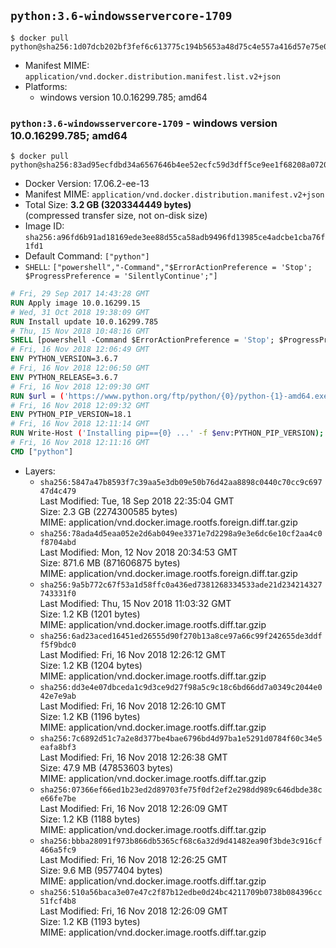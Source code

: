 ## `python:3.6-windowsservercore-1709`

```console
$ docker pull python@sha256:1d07dcb202bf3fef6c613775c194b5653a48d75c4e557a416d57e75e0e915aab
```

-	Manifest MIME: `application/vnd.docker.distribution.manifest.list.v2+json`
-	Platforms:
	-	windows version 10.0.16299.785; amd64

### `python:3.6-windowsservercore-1709` - windows version 10.0.16299.785; amd64

```console
$ docker pull python@sha256:83ad95ecfdbd34a6567646b4ee52ecfc59d3dff5ce9ee1f68208a07204969a7c
```

-	Docker Version: 17.06.2-ee-13
-	Manifest MIME: `application/vnd.docker.distribution.manifest.v2+json`
-	Total Size: **3.2 GB (3203344449 bytes)**  
	(compressed transfer size, not on-disk size)
-	Image ID: `sha256:a96fd6b91ad18169ede3ee88d55ca58adb9496fd13985ce4adcbe1cba76f1fd1`
-	Default Command: `["python"]`
-	`SHELL`: `["powershell","-Command","$ErrorActionPreference = 'Stop'; $ProgressPreference = 'SilentlyContinue';"]`

```dockerfile
# Fri, 29 Sep 2017 14:43:28 GMT
RUN Apply image 10.0.16299.15
# Wed, 31 Oct 2018 19:38:09 GMT
RUN Install update 10.0.16299.785
# Thu, 15 Nov 2018 10:48:16 GMT
SHELL [powershell -Command $ErrorActionPreference = 'Stop'; $ProgressPreference = 'SilentlyContinue';]
# Fri, 16 Nov 2018 12:06:49 GMT
ENV PYTHON_VERSION=3.6.7
# Fri, 16 Nov 2018 12:06:50 GMT
ENV PYTHON_RELEASE=3.6.7
# Fri, 16 Nov 2018 12:09:30 GMT
RUN $url = ('https://www.python.org/ftp/python/{0}/python-{1}-amd64.exe' -f $env:PYTHON_RELEASE, $env:PYTHON_VERSION); 	Write-Host ('Downloading {0} ...' -f $url); 	[Net.ServicePointManager]::SecurityProtocol = [Net.SecurityProtocolType]::Tls12; 	Invoke-WebRequest -Uri $url -OutFile 'python.exe'; 		Write-Host 'Installing ...'; 	Start-Process python.exe -Wait 		-ArgumentList @( 			'/quiet', 			'InstallAllUsers=1', 			'TargetDir=C:\Python', 			'PrependPath=1', 			'Shortcuts=0', 			'Include_doc=0', 			'Include_pip=0', 			'Include_test=0' 		); 		$env:PATH = [Environment]::GetEnvironmentVariable('PATH', [EnvironmentVariableTarget]::Machine); 		Write-Host 'Verifying install ...'; 	Write-Host '  python --version'; python --version; 		Write-Host 'Removing ...'; 	Remove-Item python.exe -Force; 		Write-Host 'Complete.';
# Fri, 16 Nov 2018 12:09:32 GMT
ENV PYTHON_PIP_VERSION=18.1
# Fri, 16 Nov 2018 12:11:14 GMT
RUN Write-Host ('Installing pip=={0} ...' -f $env:PYTHON_PIP_VERSION); 	[Net.ServicePointManager]::SecurityProtocol = [Net.SecurityProtocolType]::Tls12; 	Invoke-WebRequest -Uri 'https://bootstrap.pypa.io/get-pip.py' -OutFile 'get-pip.py'; 	python get-pip.py 		--disable-pip-version-check 		--no-cache-dir 		('pip=={0}' -f $env:PYTHON_PIP_VERSION) 	; 	Remove-Item get-pip.py -Force; 		Write-Host 'Verifying pip install ...'; 	pip --version; 		Write-Host 'Complete.';
# Fri, 16 Nov 2018 12:11:16 GMT
CMD ["python"]
```

-	Layers:
	-	`sha256:5847a47b8593f7c39aa5e3db09e50b76d42aa8898c0440c70cc9c69747d4c479`  
		Last Modified: Tue, 18 Sep 2018 22:35:04 GMT  
		Size: 2.3 GB (2274300585 bytes)  
		MIME: application/vnd.docker.image.rootfs.foreign.diff.tar.gzip
	-	`sha256:78ada4d5eaa052e2d6ab049ee3371e7d2298a9e3e6dc6e10cf2aa4c0f8704abd`  
		Last Modified: Mon, 12 Nov 2018 20:34:53 GMT  
		Size: 871.6 MB (871606875 bytes)  
		MIME: application/vnd.docker.image.rootfs.foreign.diff.tar.gzip
	-	`sha256:9a5b772c67f53a1d58ffc0a436ed7381268334533ade21d234214327743331f0`  
		Last Modified: Thu, 15 Nov 2018 11:03:32 GMT  
		Size: 1.2 KB (1201 bytes)  
		MIME: application/vnd.docker.image.rootfs.diff.tar.gzip
	-	`sha256:6ad23aced16451ed26555d90f270b13a8ce97a66c99f242655de3ddff5f9bdc0`  
		Last Modified: Fri, 16 Nov 2018 12:26:12 GMT  
		Size: 1.2 KB (1204 bytes)  
		MIME: application/vnd.docker.image.rootfs.diff.tar.gzip
	-	`sha256:dd3e4e07dbceda1c9d3ce9d27f98a5c9c18c6bd66dd7a0349c2044e042e7e9ab`  
		Last Modified: Fri, 16 Nov 2018 12:26:10 GMT  
		Size: 1.2 KB (1196 bytes)  
		MIME: application/vnd.docker.image.rootfs.diff.tar.gzip
	-	`sha256:7c6892d51c7a2e8d377be4bae6796bd4d97ba1e5291d0784f60c34e5eafa8bf3`  
		Last Modified: Fri, 16 Nov 2018 12:26:38 GMT  
		Size: 47.9 MB (47853603 bytes)  
		MIME: application/vnd.docker.image.rootfs.diff.tar.gzip
	-	`sha256:07366ef66ed1b23ed2d89703fe75f0df2ef2e298dd989c646dbde38ce66fe7be`  
		Last Modified: Fri, 16 Nov 2018 12:26:09 GMT  
		Size: 1.2 KB (1188 bytes)  
		MIME: application/vnd.docker.image.rootfs.diff.tar.gzip
	-	`sha256:bbba28091f973b866db5365cf68c6a32d9d41482ea90f3bde3c916cf466a5fc9`  
		Last Modified: Fri, 16 Nov 2018 12:26:25 GMT  
		Size: 9.6 MB (9577404 bytes)  
		MIME: application/vnd.docker.image.rootfs.diff.tar.gzip
	-	`sha256:510a56baca3e07e47c2f87b12edbe0d24bc4211709b0738b084396cc51fcf4b8`  
		Last Modified: Fri, 16 Nov 2018 12:26:09 GMT  
		Size: 1.2 KB (1193 bytes)  
		MIME: application/vnd.docker.image.rootfs.diff.tar.gzip
